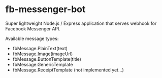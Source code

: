 # fb-messenger-bot

Super lightweight Node.js / Express application that serves webhook for Facebook Messenger API.

Available message types:
- fbMessage.PlainText(text)
- fbMessage.Image(imageUrl)
- fbMessage.ButtonTemplate(title)
- fbMessage.GenericTemplate
- fbMessage.ReceiptTemplate (not implemented yet...)
